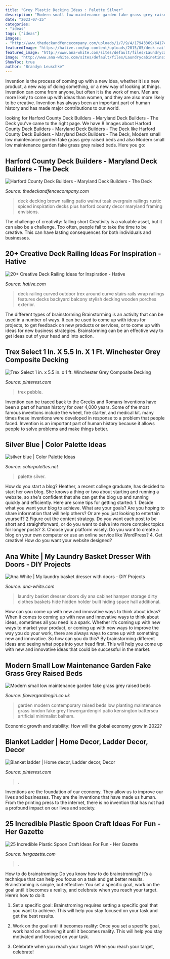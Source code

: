 ```yaml
---
title: "Grey Plastic Decking Ideas : Palette Silver"
description: "Modern small low maintenance garden fake grass grey raised beds"
date: "2023-07-25"
categories:
- "ideas"
tags: ["ideas"]
images:
- "http://www.thedeckandfencecompany.com/uploads/1/7/9/4/17943369/6417491_orig.jpg"
featuredImage: "https://hative.com/wp-content/uploads/2015/05/deck-railing-ideas/22-deck-railing-ideas.jpg"
featured_image: "http://www.ana-white.com/sites/default/files/Laundrycabinetinside.jpg"
image: "http://www.ana-white.com/sites/default/files/Laundrycabinetinside.jpg"
ShowToc: true
author: "Brandyn Leuschke"
---
```



Invention is the process of coming up with a new idea, whether it is a new product, a new way of doing something, or a new way of looking at things. Invention can come from anyone, but often it is the work of men. Men are more likely to come up with ideas than women, and they are also more likely to be creative. Invention has always been an important part of human history and has made major contributions to our world.

	

		
looking for Harford County Deck Builders - Maryland Deck Builders - The Deck you've came to the right page. We have 8 Images about Harford County Deck Builders - Maryland Deck Builders - The Deck like Harford County Deck Builders - Maryland Deck Builders - The Deck, Modern small low maintenance garden fake grass grey raised beds and also Modern small low maintenance garden fake grass grey raised beds. Here you go:
		
    
## Harford County Deck Builders - Maryland Deck Builders - The Deck

<img loading=lazy src="http://www.thedeckandfencecompany.com/uploads/1/7/9/4/17943369/6417491_orig.jpg" onerror="this.onerror=null;this.src='https://tse4.mm.bing.net/th?id=OIP.SjbGSjJTgcks3dojUR1FQAHaFj&amp;pid=15.1';" alt="Harford County Deck Builders - Maryland Deck Builders - The Deck">

_Source: thedeckandfencecompany.com_

>deck decking brown railing patio walnut teak evergrain railings rustic spiced inspiration decks plus harford county decor maryland framing envisions. 

	

The challenge of creativity: falling short
Creativity is a valuable asset, but it can also be a challenge. Too often, people fail to take the time to be creative. This can have lasting consequences for both individuals and businesses.

    
## 20+ Creative Deck Railing Ideas For Inspiration - Hative

<img loading=lazy src="https://hative.com/wp-content/uploads/2015/05/deck-railing-ideas/22-deck-railing-ideas.jpg" onerror="this.onerror=null;this.src='https://tse4.mm.bing.net/th?id=OIP.XLeS9qD7Iu5BiR4D4xZltQHaJ4&amp;pid=15.1';" alt="20+ Creative Deck Railing Ideas for Inspiration - Hative">

_Source: hative.com_

>deck railing curved outdoor trex around curve stairs rails wrap railings features decks backyard balcony stylish decking wooden porches exterior. 

	

The different types of brainstorming
Brainstorming is an activity that can be used in a number of ways. It can be used to come up with ideas for projects, to get feedback on new products or services, or to come up with ideas for new business strategies. Brainstorming can be an effective way to get ideas out of your head and into action.

    
## Trex Select 1 In. X 5.5 In. X 1 Ft. Winchester Grey Composite Decking

<img loading=lazy src="https://i.pinimg.com/736x/b5/12/d8/b512d8e13334a749e167cd8867c4e41d.jpg" onerror="this.onerror=null;this.src='https://tse1.mm.bing.net/th?id=OIP.uK8b-4_WN5RKbvyGSa1--gHaHa&amp;pid=15.1';" alt="Trex Select 1 in. x 5.5 in. x 1 ft. Winchester Grey Composite Decking">

_Source: pinterest.com_

>trex pebble. 

	

Invention can be traced back to the Greeks and Romans
Inventions have been a part of human history for over 4,000 years. Some of the most famous inventions include the wheel, fire starter, and medical kit. many times these inventions were developed in response to a problem that people faced. Invention is an important part of human history because it allows people to solve problems and make things better.

    
## Silver Blue | Color Palette Ideas

<img loading=lazy src="http://colorpalettes.net/wp-content/uploads/2014/08/cvetovaya-palitra-468.jpg" onerror="this.onerror=null;this.src='https://tse3.mm.bing.net/th?id=OIP.Xi0XNdHyiTCkXAqeoO4oOQAAAA&amp;pid=15.1';" alt="silver blue | Color Palette Ideas">

_Source: colorpalettes.net_

>palette silver. 

	

How do you start a blog?
Heather, a recent college graduate, has decided to start her own blog. She knows a thing or two about starting and running a website, so she's confident that she can get the blog up and running quickly and efficiently. Here are some tips for getting started: 1. Decide what you want your blog to achieve. What are your goals? Are you hoping to share information that will help others? Or are you just looking to entertain yourself? 2.Figure out the content strategy. Do you want each post to be short and straightforward, or do you want to delve into more complex topics for longer posts? 3. Choose your platform wisely. Do you want to create a blog on your own computer or use an online service like WordPress? 4. Get creative! How do you want your website designed?

    
## Ana White | My Laundry Basket Dresser With Doors - DIY Projects

<img loading=lazy src="http://www.ana-white.com/sites/default/files/Laundrycabinetinside.jpg" onerror="this.onerror=null;this.src='https://tse2.mm.bing.net/th?id=OIP.g08XgM8PtIJmRqOzMQE6iAHaJ6&amp;pid=15.1';" alt="Ana White | My laundry basket dresser with doors - DIY Projects">

_Source: ana-white.com_

>laundry basket dresser doors diy ana cabinet hamper storage dirty clothes baskets hide hidden holder built hiding space hall additional. 

	

How can you come up with new and innovative ways to think about ideas?
When it comes to coming up with new and innovative ways to think about ideas, sometimes all you need is a spark. Whether it’s coming up with new ways to market your product, or coming up with new ways to improve the way you do your work, there are always ways to come up with something new and innovative. So how can you do this? By brainstorming different ideas and seeing what pops into your head first. This will help you come up with new and innovative ideas that could be successful in the market.

    
## Modern Small Low Maintenance Garden Fake Grass Grey Raised Beds

<img loading=lazy src="http://flowergardengirl.co.uk/wp-content/uploads/2016/02/modern-small-low-maintenance-garden-fake-grass-grey-raised-beds-contemporary-planting-kensington-london-1024x576.jpg" onerror="this.onerror=null;this.src='https://tse2.mm.bing.net/th?id=OIP.CI8ME2xSnbcOB518R-SqqwHaEK&amp;pid=15.1';" alt="Modern small low maintenance garden fake grass grey raised beds">

_Source: flowergardengirl.co.uk_

>garden modern contemporary raised beds low planting maintenance grass london fake grey flowergardengirl patio kensington battersea artificial minimalist balham. 

	

Economic growth and stability: How will the global economy grow in 2022?
 

    
## Blanket Ladder | Home Decor, Ladder Decor, Decor

<img loading=lazy src="https://i.pinimg.com/736x/ae/af/00/aeaf00b704f87d5ca605ebd8c0a07e50.jpg" onerror="this.onerror=null;this.src='https://tse2.mm.bing.net/th?id=OIP.JwfDtZKm-AxlfOCb7gRChQHaMW&amp;pid=15.1';" alt="Blanket ladder | Home decor, Ladder decor, Decor">

_Source: pinterest.com_

>. 

	

Inventions are the foundation of our economy. They allow us to improve our lives and businesses. They are the inventions that have made us human. From the printing press to the internet, there is no invention that has not had a profound impact on our lives and society.

    
## 25 Incredible Plastic Spoon Craft Ideas For Fun - Her Gazette

<img loading=lazy src="https://hergazette.com/wp-content/uploads/2020/02/Incredible-Plastic-Spoon-Craft-Ideas-For-Fun-12.jpg" onerror="this.onerror=null;this.src='https://tse3.mm.bing.net/th?id=OIP.NwPD96OQaFQIyXhay1lB0AHaJ4&amp;pid=15.1';" alt="25 Incredible Plastic Spoon Craft Ideas For Fun - Her Gazette">

_Source: hergazette.com_

>. 

	

How to do brainstroming:
Do you know how to do brainstroming? It’s a technique that can help you focus on a task and get better results. Brainstroming is simple, but effective: You set a specific goal, work on the goal until it becomes a reality, and celebrate when you reach your target. Here’s how to do it: 
1. Set a specific goal: Brainstroming requires setting a specific goal that you want to achieve. This will help you stay focused on your task and get the best results. 

2. Work on the goal until it becomes reality: Once you set a specific goal, work hard on achieving it until it becomes reality. This will help you stay motivated and focused on your task. 

3. Celebrate when you reach your target: When you reach your target, celebrate!

